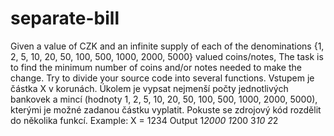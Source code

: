 # separate-bill
Given a value of CZK and an infinite supply of each of the denominations {1, 2, 5, 10, 20, 50, 100, 500, 1000, 2000, 5000} valued coins/notes, The task is to find the minimum number of coins and/or notes needed to make the change.  Try to divide your source code into several functions.  Vstupem je částka X v korunách. Úkolem je vypsat nejmenší počty jednotlivých bankovek a mincí (hodnoty 1, 2, 5, 10, 20, 50, 100, 500, 1000, 2000, 5000), kterými je možné zadanou částku vyplatit. Pokuste se zdrojový kód rozdělit do několika funkcí.  Example: X = 1234 Output 1*2000 1*200 3*10 2*2
